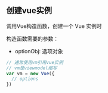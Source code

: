 
## 创建vue实例
调用Vue构造函数，创建一个 Vue 实例时

构造函数需要的参数：
* optionObj: 选项对象
```js
// 通常使用vm引用vue实例
// vm是viewmodel缩写
var vm = new Vue({
  // options
})
```
